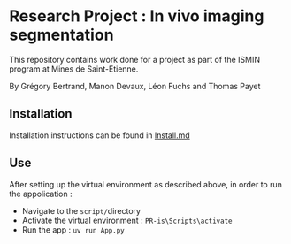 # Research Project : In vivo imaging segmentation

This repository contains work done for a project as part of the ISMIN program at Mines de Saint-Etienne.

By Grégory Bertrand, Manon Devaux, Léon Fuchs and Thomas Payet

## Installation

Installation instructions can be found in [Install.md](./Docs/Install.md)

## Use

After setting up the virtual environment as described above, in order to run the appolication :
* Navigate to the ```script/```directory
* Activate the virtual environment : ```PR-is\Scripts\activate```
* Run the app : ```uv run App.py```
